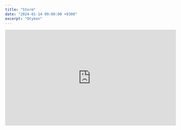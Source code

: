 ```yaml
---
title: "Storm"
date: "2024-01-14 09:00:00 +0300"
excerpt: "Otyken"
---
```


<div class="video-wrapper">
    <iframe width="560" height="315" src="https://www.youtube.com/embed/CqwrwwOzVcQ?si=_VaYR64AYOqrb12F" title="YouTube video player" frameborder="0" allow="accelerometer; autoplay; clipboard-write; encrypted-media; gyroscope; picture-in-picture; web-share" allowfullscreen></iframe>
</div>
